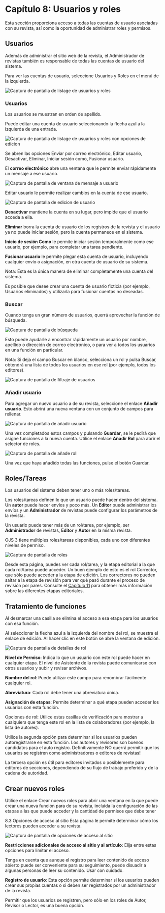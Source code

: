 # Capítulo 8: Usuarios y roles

Esta sección proporciona acceso a todas las cuentas de usuario asociadas con su revista, así como la oportunidad de administrar roles y permisos.

## Usuarios
Además de administrar el sitio web de la revista, el Administrador de revistas también es responsable de todas las cuentas de usuario del sistema.

Para ver las cuentas de usuario, seleccione Usuarios y Roles en el menú de la izquierda.

![Captura de pantalla de listage de usuarios y roles](./assets/image189.png)

### Usuarios

Los usuarios se muestran en orden de apellido.

Puede editar una cuenta de usuario seleccionando la flecha azul a la izquierda de una entrada.

![Captura de pantalla de listage de usuarios y roles con opciones de edicion](./assets/image66.png)

Se abren las opciones Enviar por correo electrónico, Editar usuario, Desactivar, Eliminar, Iniciar sesión como, Fusionar usuario.

El **correo electrónico** abre una ventana que le permite enviar rápidamente un mensaje a ese usuario.

![Captura de pantalla de ventana de mensaje a usuario](./assets/image83.png)

Editar usuario le permite realizar cambios en la cuenta de ese usuario.

![Captura de pantalla de edicion de usuario](./assets/image185.png)

**Desactivar** mantiene la cuenta en su lugar, pero impide que el usuario acceda a ella.

**Eliminar** borra la cuenta de usuario de los registros de la revista y el usuario ya no puede iniciar sesión, pero la cuenta permanece en el sistema.

**Inicio de sesión Como** le permite iniciar sesión temporalmente como ese usuario, por ejemplo, para completar una tarea pendiente.

**Fusionar usuario** le permite plegar esta cuenta de usuario, incluyendo cualquier envío o asignación, en otra cuenta de usuario de su sistema.

Nota: Esta es la única manera de eliminar completamente una cuenta del sistema.

Es posible que desee crear una cuenta de usuario ficticia (por ejemplo, Usuarios eliminados) y utilizarla para fusionar cuentas no deseadas.

### Buscar

Cuando tenga un gran número de usuarios, querrá aprovechar la función de búsqueda.

![Captura de pantalla de búsqueda](./assets/image51.png)

Esto puede ayudarle a encontrar rápidamente un usuario por nombre, apellido o dirección de correo electrónico, o para ver a todos los usuarios en una función en particular.

Nota: Si deja el campo Buscar en blanco, selecciona un rol y pulsa Buscar, obtendrá una lista de todos los usuarios en ese rol (por ejemplo, todos los editores).

![Captura de pantalla de filtraje de usuarios](./assets/image71.png)

### Añadir usuario
Para agregar un nuevo usuario a de su revista, seleccione el enlace **Añadir usuario**. Esto abrirá una nueva ventana con un conjunto de campos para rellenar.

![Captura de pantalla de añadir usuario](./assets/image74.png)

Una vez completados estos campos y pulsando **Guardar**, se le pedirá que asigne funciones a la nueva cuenta. Utilice el enlace **Añadir Rol** para abrir el selector de roles.

![Captura de pantalla de añade rol](./assets/image2.png)

Una vez que haya añadido todas las funciones, pulse el botón Guardar.

## Roles/Tareas

Los usuarios del sistema deben tener uno o más roles/tareas.

Los roles/tareas definen lo que un usuario puede hacer dentro del sistema. Un **autor** puede hacer envíos y poco más. Un **Editor** puede administrar los envíos y un **Administrador** de revistas puede configurar los parámetros de la revista.

Un usuario puede tener más de un rol/tarea, por ejemplo, ser **Administrador** de revistas, **Editor** y **Autor** en la misma revista.

OJS 3 tiene múltiples roles/tareas disponibles, cada uno con diferentes niveles de permiso.

![Captura de pantalla de roles](./assets/image105.png)

Desde esta página, puedes ver cada rol/tarea, y la etapa editorial a la que cada rol/tarea puede acceder. Un buen ejemplo de esto es el rol Corrector, que sólo puede acceder a la etapa de edición. Los correctores no pueden saltar a la etapa de revisión para ver qué pasó durante el proceso de revisión por pares. Consulte el [Capítulo 11](editorial-workflow.md) para obtener más información sobre las diferentes etapas editoriales.

## Tratamiento de funciones

Al desmarcar una casilla se elimina el acceso a esa etapa para los usuarios con esa función.

Al seleccionar la flecha azul a la izquierda del nombre del rol, se muestra el enlace de edición. Al hacer clic en este botón se abre la ventana de edición.

![Captura de pantalla de detalles de rol](./assets/image140.png)

**Nivel de Permiso**: Indica lo que un usuario con este rol puede hacer en cualquier etapa. El nivel de Asistente de la revista puede comunicarse con otros usuarios y subir y revisar archivos.

**Nombre del rol**: Puede utilizar este campo para renombrar fácilmente cualquier rol.

**Abreviatura**: Cada rol debe tener una abreviatura única.

**Asignación de etapas**: Permite determinar a qué etapa pueden acceder los usuarios con esta función.

Opciones de rol: Utilice estas casillas de verificación para mostrar a cualquiera que tenga este rol en la lista de colaboradores (por ejemplo, la lista de autores).

Utilice la segunda opción para determinar si los usuarios pueden autoregistrarse en esta función. Los autores y revisores son buenos candidatos para el auto registro. Definitivamente NO querrá permitir que los usuarios se registren como administradores o editores de revistas!

La tercera opción es útil para editores invitados o posiblemente para editores de secciones, dependiendo de su flujo de trabajo preferido y de la cadena de autoridad.


## Crear nuevos roles

Utilice el enlace Crear nuevos roles para abrir una ventana en la que puede crear una nueva función para de su revista, incluida la configuración de las etapas a las que puede acceder y la cantidad de permisos que debe tener

8.3 Opciones de acceso al sitio
Esta página le permite determinar cómo los lectores pueden acceder a su revista.

![Captura de pantalla de opciones de acceso al sitio](./assets/image25.png)

**Restricciones adicionales de acceso al sitio y al artículo**: Elija entre estas opciones para limitar el acceso.

Tenga en cuenta que aunque el registro para leer contenido de acceso abierto puede ser conveniente para su seguimiento, puede disuadir a algunas personas de leer su contenido. Usar con cuidado.

**Registro de usuario**: Esta opción permite determinar si los usuarios pueden crear sus propias cuentas o si deben ser registrados por un administrador de la revista.

Permitir que los usuarios se registren, pero sólo en los roles de Autor, Revisor o Lector, es una buena opción.
